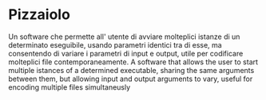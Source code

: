 # Pizzaiolo
Un software che permette all' utente di avviare molteplici istanze di un determinato eseguibile, usando parametri identici tra di esse, ma consentendo di variare i parametri di input e output, utile per codificare molteplici file contemporaneamente.
A software that allows the user to start multiple istances of a determined executable, sharing the same arguments between them, but allowing input and output arguments to vary, useful for encoding multiple files simultaneusly

